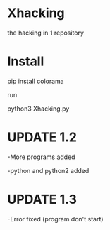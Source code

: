 # Xhacking
the hacking in 1 repository


# Install

pip install colorama 

run

python3 Xhacking.py


# UPDATE 1.2

-More programs added

-python and python2 added

# UPDATE 1.3

-Error fixed (program don't start)
